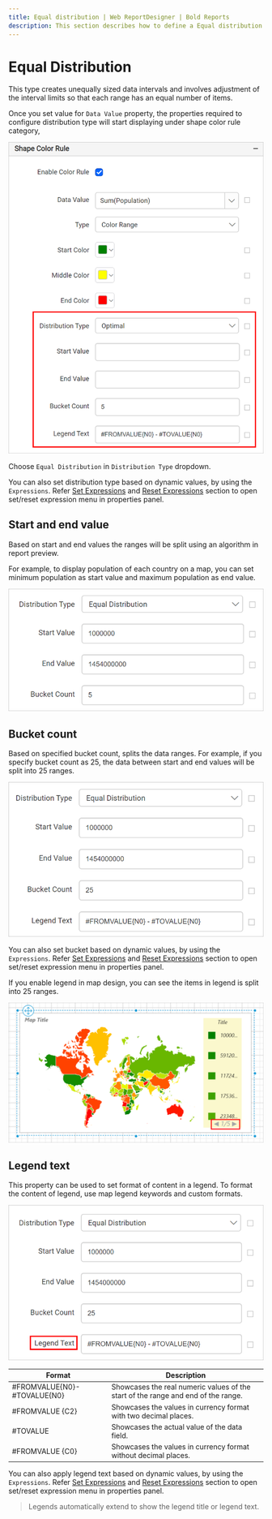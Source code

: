 ```yaml
---
title: Equal distribution | Web ReportDesigner | Bold Reports
description: This section describes how to define a Equal distribution type for Map Report Item with the Bold Report Designer.
---
```


# Equal Distribution

This type creates unequally sized data intervals and involves adjustment of the interval limits so that each range has an equal number of items.

Once you set value for `Data Value` property, the properties required to configure distribution type will start displaying under shape color rule category,

![Map distribution types](/static/assets/on-premise/images/report-designer/report-items/map/shape-color-rule/distribution-properties.png)

Choose `Equal Distribution` in `Distribution Type` dropdown.

You can also set distribution type based on dynamic values, by using the `Expressions`. Refer [Set Expressions](/report-designer/compose-report/properties-panel/#set-expression) and [Reset Expressions](/report-designer/compose-report/properties-panel/#reset-expression) section to open set/reset expression menu in properties panel.

## Start and end value

Based on start and end values the ranges will be split using an algorithm in report preview.

For example, to display population of each country on a map, you can set minimum population as start value and maximum population as end value.

![Specify start and end value](/static/assets/on-premise/images/report-designer/report-items/map/shape-color-rule/equal-start-end-value.png)

## Bucket count

Based on specified bucket count, splits the data ranges. For example, if you specify bucket count as 25, the data between start and end values will be split into 25 ranges.

![Bucket count](/static/assets/on-premise/images/report-designer/report-items/map/shape-color-rule/equal-bucket-count.png)

You can also set bucket based on dynamic values, by using the `Expressions`. Refer [Set Expressions](/report-designer/compose-report/properties-panel/#set-expression) and [Reset Expressions](/report-designer/compose-report/properties-panel/#reset-expression) section to open set/reset expression menu in properties panel.

If you enable legend in map design, you can see the items in legend is split into 25 ranges.

![Bucket count in legend](/static/assets/on-premise/images/report-designer/report-items/map/shape-color-rule/bucket-count-legend.png)

## Legend text

This property can be used to set format of content in a legend. To format the content of legend, use map legend keywords and custom formats.

![Legend text](/static/assets/on-premise/images/report-designer/report-items/map/shape-color-rule/equal-legend-text.png)

| Format | Description |
|---------------------|-----------|
|#FROMVALUE{N0}-#TOVALUE{N0}| Showcases the real numeric values of the start of the range and end of the range.|
|#FROMVALUE {C2}| Showcases the values in currency format with two decimal places.|
|#TOVALUE|Showcases the actual value of the data field.|
|#FROMVALUE {C0}|Showcases the values in currency format without decimal places.|

You can also apply legend text based on dynamic values, by using the `Expressions`. Refer [Set Expressions](/report-designer/compose-report/properties-panel/#set-expression) and [Reset Expressions](/report-designer/compose-report/properties-panel/#reset-expression) section to open set/reset expression menu in properties panel.

> Legends automatically extend to show the legend title or legend text.